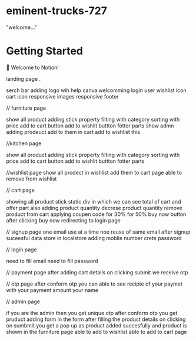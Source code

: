 # eminent-trucks-727

"welcome..."

# Getting Started

👋 Welcome to Notion!

 landing page .

 serch bar 
 adding logo wih help canva
 welcomming login user
 wishlist icon
 cart icon
 responsive images
 responsive footer



 // furniture page

 show all product
 adding stick property
 filting with category
 sorting with price
 add to cart button
 add to wishlit buttton
 fotter parts
 show admn adding prodeuct
 add to them in  cart
 add to wishlist this


 //kitchen  page

 show all product
 adding stick property
 filting with category
 sorting with price
 add to cart button
 add to wishlit buttton
 fotter parts


 //wishlist page
 show all prodect in wishlist
 add them to cart page
 able to remove from wishlist


 // cart page

 showing all product
 stick static div in which we can see total of cart and offer part also
 adding product quantity
 decrese product quantity
 remove product from cart
 applying coupen code 
 for 30%
 for 50%
 buy now button 
 after clicking buy now redirecting to login page



// signup page
one email use at a time noe reuse of same email
after signup suceesful data store in localstore
adding mobile number
crete password


// login page 

need to fill email
need to fill password

// payment page 
after adding cart details on clicking submit 
we receive otp

// otp page
after conform otp you can able to see recipte of your paymet with 
your payment amount your name


// admin page

if you are the admin then you get unique otp
after conform otp
you get pruduct adding form
in the form after filling the product details
on clicking on sumbmit you get a pop up as product added succesfully
and product is shown in the furniture page
able to add to wishlist
able to add to cart page
